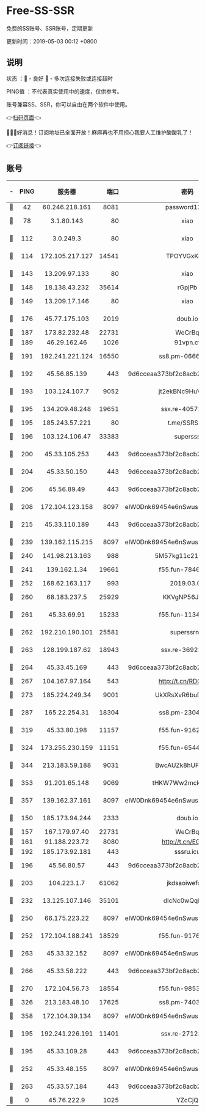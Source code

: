 # Free-SS-SSR

免费的SS账号、SSR账号，定期更新

更新时间：2019-05-03 00:12 +0800

## 说明

状态     ：🙂 - 良好 🙁 - 多次连接失败或连接超时

PING值   ：不代表真实使用中的速度，仅供参考。

账号兼容SS、SSR，你可以自由在两个软件中使用。

👉[扫码页面](https://liesauer.github.io/Free-SS-SSR/)👈

🎉🎉🎉好消息！订阅地址已全面开放！麻麻再也不用担心我要人工维护酸酸乳了！

👉[订阅链接](https://www.liesauer.net/yogurt/subscribe?ACCESS_TOKEN=DAYxR3mMaZAsaqUb)👈

## 账号

|-|PING|服务器|端口|密码|加密方式|区域|
|:----:|:----:|:-----:|-----:|:----:|:----:|:----:|
|🙂|42|60.246.218.161|8081|password1234|chacha20|CN|
|🙂|78|3.1.80.143|80|xiao|aes-128-ctr|SG|
|🙂|112|3.0.249.3|80|xiao|aes-128-ctr|SG|
|🙂|114|172.105.217.127|14541|TPOYVGxKglpi|aes-256-cfb|JP|
|🙂|143|13.209.97.133|80|xiao|aes-128-ctr|KR|
|🙂|148|18.138.43.232|35614|rGpjPb|rc4-md5|SG|
|🙂|149|13.209.17.146|80|xiao|aes-128-ctr|KR|
|🙂|176|45.77.175.103|2019|doub.io|aes-128-ctr|SG|
|🙂|187|173.82.232.48|22731|WeCrBq|rc4-md5|US|
|🙂|189|46.29.162.46|1026|91vpn.cf|rc4-md5|RU|
|🙂|191|192.241.221.124|16550|ss8.pm-06663962|aes-256-cfb|US|
|🙂|192|45.56.85.139|443|9d6cceaa373bf2c8acb22e60b6a58be6|aes-256-cfb|US|
|🙂|193|103.124.107.7|9052|jt2ekBNc9HuVtm2a|aes-256-cfb|US|
|🙂|195|134.209.48.248|19651|ssx.re-40572066|aes-256-cfb|US|
|🙂|195|185.243.57.221|80|t.me/SSRSUB|rc4-md5|US|
|🙂|196|103.124.106.47|33383|supersss|aes-256-cfb|US|
|🙂|200|45.33.105.253|443|9d6cceaa373bf2c8acb22e60b6a58be6|aes-256-cfb|US|
|🙂|204|45.33.50.150|443|9d6cceaa373bf2c8acb22e60b6a58be6|aes-256-cfb|US|
|🙂|206|45.56.89.49|443|9d6cceaa373bf2c8acb22e60b6a58be6|aes-256-cfb|US|
|🙂|208|172.104.123.158|8097|eIW0Dnk69454e6nSwuspv9DmS201tQ0D|aes-256-cfb|JP|
|🙂|215|45.33.110.189|443|9d6cceaa373bf2c8acb22e60b6a58be6|aes-256-cfb|US|
|🙂|239|139.162.115.215|8097|eIW0Dnk69454e6nSwuspv9DmS201tQ0D|aes-256-cfb|JP|
|🙂|240|141.98.213.163|988|5M57kg11c214qDmK|chacha20|KR|
|🙂|241|139.162.1.34|19661|f55.fun-78462178|aes-256-cfb|SG|
|🙂|252|168.62.163.117|993|2019.03.07|rc4-md5|US|
|🙂|260|68.183.237.5|25929|KKVgNP56JeYW|aes-256-cfb|SG|
|🙂|261|45.33.69.91|15233|f55.fun-11348219|aes-256-cfb|US|
|🙂|262|192.210.190.101|25581|superssrnet|aes-256-cfb|US|
|🙂|263|128.199.187.62|18943|ssx.re-36923500|aes-256-cfb|SG|
|🙂|264|45.33.45.169|443|9d6cceaa373bf2c8acb22e60b6a58be6|aes-256-cfb|US|
|🙂|267|104.167.97.164|543|http://t.cn/RD0D7sx|rc4-md5|CA|
|🙂|273|185.224.249.34|9001|UkXRsXvR6buDMG2Y|aes-256-cfb|RU|
|🙂|287|165.22.254.31|18304|ss8.pm-23048895|aes-256-cfb|SG|
|🙂|319|45.33.80.198|11157|f55.fun-91628812|aes-256-cfb|US|
|🙂|324|173.255.230.159|11151|f55.fun-65449299|aes-256-cfb|US|
|🙂|344|213.183.59.188|9031|BwcAUZk8hUFAkDGN|aes-256-cfb|NL|
|🙂|353|91.201.65.148|9069|tHKW7Ww2mck9CHQG|aes-256-cfb|IT|
|🙂|357|139.162.37.161|8097|eIW0Dnk69454e6nSwuspv9DmS201tQ0D|aes-256-cfb|SG|
|🙂|150|185.173.94.244|2333|doub.io|aes-128-ctr|RU|
|🙂|157|167.179.97.40|22731|WeCrBq|rc4-md5|JP|
|🙂|161|91.188.223.72|8080|http://t.cn/EGJIyrl|rc4-md5|RU|
|🙂|192|185.173.92.181|443|sssru.icu|rc4-md5|RU|
|🙂|196|45.56.80.57|443|9d6cceaa373bf2c8acb22e60b6a58be6|aes-256-cfb|US|
|🙂|203|104.223.1.7|61062|jkdsaoiwefdsa|aes-256-cfb|US|
|🙂|232|13.125.107.146|35101|dIcNc0wQqMzU|aes-256-cfb|KR|
|🙂|250|66.175.223.22|8097|eIW0Dnk69454e6nSwuspv9DmS201tQ0D|aes-256-cfb|US|
|🙂|252|172.104.188.241|18529|f55.fun-91767224|aes-256-cfb|SG|
|🙂|263|45.33.32.152|8097|eIW0Dnk69454e6nSwuspv9DmS201tQ0D|aes-256-cfb|US|
|🙂|266|45.33.58.222|443|9d6cceaa373bf2c8acb22e60b6a58be6|aes-256-cfb|US|
|🙂|270|172.104.56.73|18554|f55.fun-98537399|aes-256-cfb|SG|
|🙂|326|213.183.48.10|17625|ss8.pm-74033677|rc4-md5|RU|
|🙂|358|172.104.39.134|8097|eIW0Dnk69454e6nSwuspv9DmS201tQ0D|aes-256-cfb|SG|
|🙁|195|192.241.226.191|11401|ssx.re-27123607|aes-256-cfb|US|
|🙁|195|45.33.109.28|443|9d6cceaa373bf2c8acb22e60b6a58be6|aes-256-cfb|US|
|🙁|252|45.33.48.155|8097|eIW0Dnk69454e6nSwuspv9DmS201tQ0D|aes-256-cfb|US|
|🙁|263|45.33.57.184|443|9d6cceaa373bf2c8acb22e60b6a58be6|aes-256-cfb|US|
|🙁|0|45.76.222.9|1025|YZcCjQ|rc4-md5|JP|
